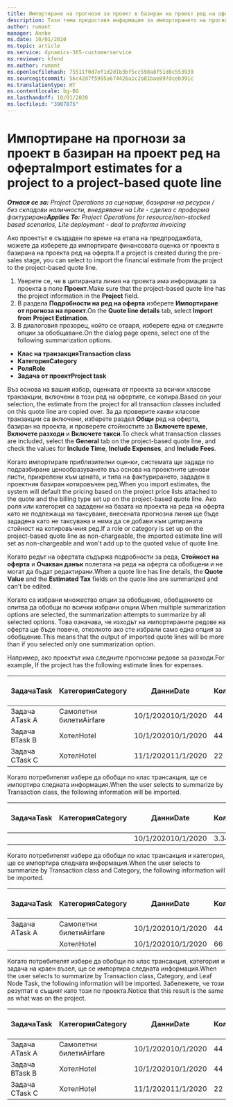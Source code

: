 ```yaml
---
title: Импортиране на прогнози за проект в базиран на проект ред на оферта
description: Тази тема предоставя информация за импортирането на прогнози от проект в ред на оферта.
author: rumant
manager: Annbe
ms.date: 10/01/2020
ms.topic: article
ms.service: dynamics-365-customerservice
ms.reviewer: kfend
ms.author: rumant
ms.openlocfilehash: 75511f0d7ef1d2d1b3bf5cc598a8f51d0c553939
ms.sourcegitcommit: 56c42d7f5995a674426a1c2a81bae897dceb391c
ms.translationtype: HT
ms.contentlocale: bg-BG
ms.lasthandoff: 10/01/2020
ms.locfileid: "3907875"
---
```

# <a name="import-estimates-for-a-project-to-a-project-based-quote-line"></a><span data-ttu-id="4be56-103">Импортиране на прогнози за проект в базиран на проект ред на оферта</span><span class="sxs-lookup"><span data-stu-id="4be56-103">Import estimates for a project to a project-based quote line</span></span>

<span data-ttu-id="4be56-104">_**Отнася се за:** Project Operations за сценарии, базирани на ресурси / без складови наличности, внедряване на Lite - сделка с проформа фактуриране_</span><span class="sxs-lookup"><span data-stu-id="4be56-104">_**Applies To:** Project Operations for resource/non-stocked based scenarios, Lite deployment - deal to proforma invoicing_</span></span>


<span data-ttu-id="4be56-105">Ако проектът е създаден по време на етапа на предпродажбата, можете да изберете да импортирате финансовата оценка от проекта в базирана на проекта ред на оферта.</span><span class="sxs-lookup"><span data-stu-id="4be56-105">If a project is created during the pre-sales stage, you can select to import the financial estimate from the project to the project-based quote line.</span></span>

1. <span data-ttu-id="4be56-106">Уверете се, че в цитираната линия на проекта има информация за проекта в поле **Проект**.</span><span class="sxs-lookup"><span data-stu-id="4be56-106">Make sure that the project-based quote line has the project information in the **Project** field.</span></span>
2. <span data-ttu-id="4be56-107">В раздела **Подробности на ред на оферта** изберете **Импортиране от прогноза на проект**.</span><span class="sxs-lookup"><span data-stu-id="4be56-107">On the **Quote line details** tab, select **Import from Project Estimation**.</span></span>
3. <span data-ttu-id="4be56-108">В диалоговия прозорец, който се отваря, изберете една от следните опции за обобщаване.</span><span class="sxs-lookup"><span data-stu-id="4be56-108">On the dialog page opens, select one of the following summarization options.</span></span>

  - <span data-ttu-id="4be56-109">**Клас на транзакция**</span><span class="sxs-lookup"><span data-stu-id="4be56-109">**Transaction class**</span></span>
  - <span data-ttu-id="4be56-110">**Категория**</span><span class="sxs-lookup"><span data-stu-id="4be56-110">**Category**</span></span>
  - <span data-ttu-id="4be56-111">**Роля**</span><span class="sxs-lookup"><span data-stu-id="4be56-111">**Role**</span></span> 
  - <span data-ttu-id="4be56-112">**Задача от проект**</span><span class="sxs-lookup"><span data-stu-id="4be56-112">**Project task**</span></span>

<span data-ttu-id="4be56-113">Въз основа на вашия избор, оценката от проекта за всички класове транзакции, включени в този ред на офертите, се копира.</span><span class="sxs-lookup"><span data-stu-id="4be56-113">Based on your selection, the estimate from the project for all transaction classes included on this quote line are copied over.</span></span> <span data-ttu-id="4be56-114">За да проверите какви класове транзакции са включени, изберете раздел **Общи** ред на оферта, базиран на проекта, и проверете стойностите за **Включете време**, **Включете разходи** и **Включете такси**.</span><span class="sxs-lookup"><span data-stu-id="4be56-114">To check what transaction classes are included, select the **General** tab on the project-based quote line, and check the values for **Include Time**, **Include Expenses**, and **Include Fees**.</span></span>

<span data-ttu-id="4be56-115">Когато импортирате приблизителни оценки, системата ще зададе по подразбиране ценообразуването въз основа на проектните ценови листи, прикрепени към цената, и типа на фактурирането, зададен в проектния базиран котировъчен ред.</span><span class="sxs-lookup"><span data-stu-id="4be56-115">When you import estimates, the system will default the pricing based on the project price lists attached to the quote and the billing type set up on the project-based quote line.</span></span> <span data-ttu-id="4be56-116">Ако роля или категория са зададени на базата на проекта на реда на оферта като не подлежаща на таксуване, внесената прогнозна линия ще бъде зададена като не таксувана и няма да се добави към цитираната стойност на котировъчния ред.</span><span class="sxs-lookup"><span data-stu-id="4be56-116">If a role or category is set up on the project-based quote line as non-chargeable, the imported estimate line will set as non-chargeable and won't add up to the quoted value of quote line.</span></span>

<span data-ttu-id="4be56-117">Когато редът на офертата съдържа подробности за реда, **Стойност на оферта** и **Очакван данък** полетата на реда на оферта са обобщени и не могат да бъдат редактирани.</span><span class="sxs-lookup"><span data-stu-id="4be56-117">When a quote line has line details, the **Quote Value** and the **Estimated Tax** fields on the quote line are summarized and can't be edited.</span></span>

<span data-ttu-id="4be56-118">Когато са избрани множество опции за обобщение, обобщението се опитва да обобщи по всички избрани опции.</span><span class="sxs-lookup"><span data-stu-id="4be56-118">When multiple summarization options are selected, the summarization attempts to summarize by all selected options.</span></span> <span data-ttu-id="4be56-119">Това означава, че изходът на импортираните редове на оферта ще бъде повече, отколкото ако сте избрали само една опция за обобщение.</span><span class="sxs-lookup"><span data-stu-id="4be56-119">This means that the output of imported quote lines will be more than if you selected only one summarization option.</span></span>

<span data-ttu-id="4be56-120">Например, ако проектът има следните прогнозни редове за разходи.</span><span class="sxs-lookup"><span data-stu-id="4be56-120">For example, If the project has the following estimate lines for expenses.</span></span>

| <span data-ttu-id="4be56-121">Задача</span><span class="sxs-lookup"><span data-stu-id="4be56-121">Task</span></span> | <span data-ttu-id="4be56-122">Категория</span><span class="sxs-lookup"><span data-stu-id="4be56-122">Category</span></span> | <span data-ttu-id="4be56-123">Данни</span><span class="sxs-lookup"><span data-stu-id="4be56-123">Date</span></span> | <span data-ttu-id="4be56-124">Количество</span><span class="sxs-lookup"><span data-stu-id="4be56-124">Quantity</span></span> | <span data-ttu-id="4be56-125">Единична цена</span><span class="sxs-lookup"><span data-stu-id="4be56-125">Unit price</span></span> | <span data-ttu-id="4be56-126">Количество</span><span class="sxs-lookup"><span data-stu-id="4be56-126">Amount</span></span> |
| --- | --- | --- | --- | --- | --- |
| <span data-ttu-id="4be56-127">Задача А</span><span class="sxs-lookup"><span data-stu-id="4be56-127">Task A</span></span> | <span data-ttu-id="4be56-128">Самолетни билети</span><span class="sxs-lookup"><span data-stu-id="4be56-128">Airfare</span></span> | <span data-ttu-id="4be56-129">10/1/2020</span><span class="sxs-lookup"><span data-stu-id="4be56-129">10/1/2020</span></span> | <span data-ttu-id="4be56-130">4</span><span class="sxs-lookup"><span data-stu-id="4be56-130">4</span></span> | <span data-ttu-id="4be56-131">400</span><span class="sxs-lookup"><span data-stu-id="4be56-131">400</span></span> | <span data-ttu-id="4be56-132">1600</span><span class="sxs-lookup"><span data-stu-id="4be56-132">1600</span></span> |
| <span data-ttu-id="4be56-133">Задача B</span><span class="sxs-lookup"><span data-stu-id="4be56-133">Task B</span></span> | <span data-ttu-id="4be56-134">Хотел</span><span class="sxs-lookup"><span data-stu-id="4be56-134">Hotel</span></span> | <span data-ttu-id="4be56-135">10/1/2020</span><span class="sxs-lookup"><span data-stu-id="4be56-135">10/1/2020</span></span> | <span data-ttu-id="4be56-136">4</span><span class="sxs-lookup"><span data-stu-id="4be56-136">4</span></span> | <span data-ttu-id="4be56-137">200</span><span class="sxs-lookup"><span data-stu-id="4be56-137">200</span></span> | <span data-ttu-id="4be56-138">800</span><span class="sxs-lookup"><span data-stu-id="4be56-138">800</span></span> |
| <span data-ttu-id="4be56-139">Задача C</span><span class="sxs-lookup"><span data-stu-id="4be56-139">Task C</span></span> | <span data-ttu-id="4be56-140">Хотел</span><span class="sxs-lookup"><span data-stu-id="4be56-140">Hotel</span></span> | <span data-ttu-id="4be56-141">11/1/2020</span><span class="sxs-lookup"><span data-stu-id="4be56-141">11/1/2020</span></span> | <span data-ttu-id="4be56-142">2</span><span class="sxs-lookup"><span data-stu-id="4be56-142">2</span></span> | <span data-ttu-id="4be56-143">200</span><span class="sxs-lookup"><span data-stu-id="4be56-143">200</span></span> | <span data-ttu-id="4be56-144">400</span><span class="sxs-lookup"><span data-stu-id="4be56-144">400</span></span> |

<span data-ttu-id="4be56-145">Когато потребителят избере да обобщи по клас трансакция, ще се импортира следната информация.</span><span class="sxs-lookup"><span data-stu-id="4be56-145">When the user selects to summarize by Transaction class, the following information will be imported.</span></span>

| <span data-ttu-id="4be56-146">Задача</span><span class="sxs-lookup"><span data-stu-id="4be56-146">Task</span></span> | <span data-ttu-id="4be56-147">Категория</span><span class="sxs-lookup"><span data-stu-id="4be56-147">Category</span></span> | <span data-ttu-id="4be56-148">Данни</span><span class="sxs-lookup"><span data-stu-id="4be56-148">Date</span></span> | <span data-ttu-id="4be56-149">Количество</span><span class="sxs-lookup"><span data-stu-id="4be56-149">Quantity</span></span> | <span data-ttu-id="4be56-150">Единична цена</span><span class="sxs-lookup"><span data-stu-id="4be56-150">Unit price</span></span> | <span data-ttu-id="4be56-151">Количество</span><span class="sxs-lookup"><span data-stu-id="4be56-151">Amount</span></span> |
| --- | --- | --- | --- | --- | --- |
| | | <span data-ttu-id="4be56-152">10/1/2020</span><span class="sxs-lookup"><span data-stu-id="4be56-152">10/1/2020</span></span> | <span data-ttu-id="4be56-153">3.34</span><span class="sxs-lookup"><span data-stu-id="4be56-153">3.34</span></span> | <span data-ttu-id="4be56-154">840</span><span class="sxs-lookup"><span data-stu-id="4be56-154">840</span></span> | <span data-ttu-id="4be56-155">2800</span><span class="sxs-lookup"><span data-stu-id="4be56-155">2800</span></span> |

<span data-ttu-id="4be56-156">Когато потребителят избере да обобщи по клас трансакция и категория, ще се импортира следната информация.</span><span class="sxs-lookup"><span data-stu-id="4be56-156">When the user selects to summarize by Transaction class and Category, the following information will be imported.</span></span>

| <span data-ttu-id="4be56-157">Задача</span><span class="sxs-lookup"><span data-stu-id="4be56-157">Task</span></span> | <span data-ttu-id="4be56-158">Категория</span><span class="sxs-lookup"><span data-stu-id="4be56-158">Category</span></span> | <span data-ttu-id="4be56-159">Данни</span><span class="sxs-lookup"><span data-stu-id="4be56-159">Date</span></span> | <span data-ttu-id="4be56-160">Количество</span><span class="sxs-lookup"><span data-stu-id="4be56-160">Quantity</span></span> | <span data-ttu-id="4be56-161">Единична цена</span><span class="sxs-lookup"><span data-stu-id="4be56-161">Unit price</span></span> | <span data-ttu-id="4be56-162">Количество</span><span class="sxs-lookup"><span data-stu-id="4be56-162">Amount</span></span> |
| --- | --- | --- | --- | --- | --- |
| <span data-ttu-id="4be56-163">Задача А</span><span class="sxs-lookup"><span data-stu-id="4be56-163">Task A</span></span> | <span data-ttu-id="4be56-164">Самолетни билети</span><span class="sxs-lookup"><span data-stu-id="4be56-164">Airfare</span></span> | <span data-ttu-id="4be56-165">10/1/2020</span><span class="sxs-lookup"><span data-stu-id="4be56-165">10/1/2020</span></span> | <span data-ttu-id="4be56-166">4</span><span class="sxs-lookup"><span data-stu-id="4be56-166">4</span></span> | <span data-ttu-id="4be56-167">400</span><span class="sxs-lookup"><span data-stu-id="4be56-167">400</span></span> | <span data-ttu-id="4be56-168">1600</span><span class="sxs-lookup"><span data-stu-id="4be56-168">1600</span></span> |
| | <span data-ttu-id="4be56-169">Хотел</span><span class="sxs-lookup"><span data-stu-id="4be56-169">Hotel</span></span> | <span data-ttu-id="4be56-170">10/1/2020</span><span class="sxs-lookup"><span data-stu-id="4be56-170">10/1/2020</span></span> | <span data-ttu-id="4be56-171">6</span><span class="sxs-lookup"><span data-stu-id="4be56-171">6</span></span> | <span data-ttu-id="4be56-172">200</span><span class="sxs-lookup"><span data-stu-id="4be56-172">200</span></span> | <span data-ttu-id="4be56-173">1200</span><span class="sxs-lookup"><span data-stu-id="4be56-173">1200</span></span> |

<span data-ttu-id="4be56-174">Когато потребителят избере да обобщи по клас трансакция, категория и задача на краен възел, ще се импортира следната информация.</span><span class="sxs-lookup"><span data-stu-id="4be56-174">When the user selects to summarize by Transaction class, Category, and Leaf Node Task, the following information will be imported.</span></span> <span data-ttu-id="4be56-175">Забележете, че този резултат е същият като този по проекта.</span><span class="sxs-lookup"><span data-stu-id="4be56-175">Notice that this result is the same as what was on the project.</span></span>

| <span data-ttu-id="4be56-176">Задача</span><span class="sxs-lookup"><span data-stu-id="4be56-176">Task</span></span> | <span data-ttu-id="4be56-177">Категория</span><span class="sxs-lookup"><span data-stu-id="4be56-177">Category</span></span> | <span data-ttu-id="4be56-178">Данни</span><span class="sxs-lookup"><span data-stu-id="4be56-178">Date</span></span> | <span data-ttu-id="4be56-179">Количество</span><span class="sxs-lookup"><span data-stu-id="4be56-179">Quantity</span></span> | <span data-ttu-id="4be56-180">Единична цена</span><span class="sxs-lookup"><span data-stu-id="4be56-180">Unit price</span></span> | <span data-ttu-id="4be56-181">Количество</span><span class="sxs-lookup"><span data-stu-id="4be56-181">Amount</span></span> |
| --- | --- | --- | --- | --- | --- |
| <span data-ttu-id="4be56-182">Задача А</span><span class="sxs-lookup"><span data-stu-id="4be56-182">Task A</span></span> | <span data-ttu-id="4be56-183">Самолетни билети</span><span class="sxs-lookup"><span data-stu-id="4be56-183">Airfare</span></span> | <span data-ttu-id="4be56-184">10/1/2020</span><span class="sxs-lookup"><span data-stu-id="4be56-184">10/1/2020</span></span> | <span data-ttu-id="4be56-185">4</span><span class="sxs-lookup"><span data-stu-id="4be56-185">4</span></span> | <span data-ttu-id="4be56-186">400</span><span class="sxs-lookup"><span data-stu-id="4be56-186">400</span></span> | <span data-ttu-id="4be56-187">1600</span><span class="sxs-lookup"><span data-stu-id="4be56-187">1600</span></span> |
| <span data-ttu-id="4be56-188">Задача B</span><span class="sxs-lookup"><span data-stu-id="4be56-188">Task B</span></span> | <span data-ttu-id="4be56-189">Хотел</span><span class="sxs-lookup"><span data-stu-id="4be56-189">Hotel</span></span> | <span data-ttu-id="4be56-190">10/1/2020</span><span class="sxs-lookup"><span data-stu-id="4be56-190">10/1/2020</span></span> | <span data-ttu-id="4be56-191">4</span><span class="sxs-lookup"><span data-stu-id="4be56-191">4</span></span> | <span data-ttu-id="4be56-192">200</span><span class="sxs-lookup"><span data-stu-id="4be56-192">200</span></span> | <span data-ttu-id="4be56-193">800</span><span class="sxs-lookup"><span data-stu-id="4be56-193">800</span></span> |
| <span data-ttu-id="4be56-194">Задача C</span><span class="sxs-lookup"><span data-stu-id="4be56-194">Task C</span></span> | <span data-ttu-id="4be56-195">Хотел</span><span class="sxs-lookup"><span data-stu-id="4be56-195">Hotel</span></span> | <span data-ttu-id="4be56-196">11/1/2020</span><span class="sxs-lookup"><span data-stu-id="4be56-196">11/1/2020</span></span> | <span data-ttu-id="4be56-197">2</span><span class="sxs-lookup"><span data-stu-id="4be56-197">2</span></span> | <span data-ttu-id="4be56-198">200</span><span class="sxs-lookup"><span data-stu-id="4be56-198">200</span></span> | <span data-ttu-id="4be56-199">400</span><span class="sxs-lookup"><span data-stu-id="4be56-199">400</span></span> |